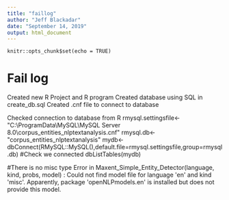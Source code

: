 ```yaml
---
title: "faillog"
author: "Jeff Blackadar"
date: "September 14, 2019"
output: html_document
---
```



```{r setup, include=FALSE}
knitr::opts_chunk$set(echo = TRUE)
```

# Fail log

Created new R Project and R program
Created database using SQL in create_db.sql
Created .cnf file to connect to database

Checked connection to database from R
rmysql.settingsfile<-"C:\\ProgramData\\MySQL\\MySQL Server 8.0\\corpus_entities_nlptextanalysis.cnf"
rmysql.db<-"corpus_entities_nlptextanalysis"
mydb<-dbConnect(RMySQL::MySQL(),default.file=rmysql.settingsfile,group=rmysql.db)
#Check we connected
dbListTables(mydb)

#There is no misc type
Error in Maxent_Simple_Entity_Detector(language, kind, probs, model) : 
  Could not find model file for language 'en' and kind 'misc'.
Apparently, package 'openNLPmodels.en' is installed
but does not provide this model.

